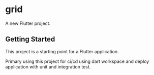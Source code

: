 # grid

A new Flutter project.

## Getting Started

This project is a starting point for a Flutter application.

Primary using this project for ci/cd using dart workspace and deploy application with unit and integration test.

